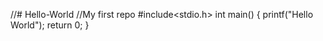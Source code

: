 //# Hello-World
//My first repo
#include<stdio.h>
int main()
{
 printf("Hello World");
 return 0;
}

